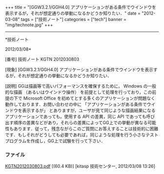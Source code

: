 ﻿+++
title = "[GGW3.2.1/GGH4.0] アプリケーションがある条件でウインドウを表示するが，それが想定通りの挙動になるかどうか知りたい．"
date = "2012-03-08"
tags = ["技術ノート"]
categories = ["tech"]
banner = "img/technote.jpg"
+++

-----------------------------------------------------------------------------------------------------------------------------

*技術ノート

2012/03/08*


[番号]
技術ノート KGTN 2012030803

[現象]
[GGW3.2.1/GGH4.0]
アプリケーションがある条件でウインドウを表示するが，それが想定通りの挙動になるかどうか知りたい．

[説明]
GGは描画等で高いパフォーマンスを確保するために， Windows の一般的な描画
（あるいはウインドウ操作） を前提として処理を行っており，この前提の下で
Microsoft Office
を初めてとする多くのアプリケーションが問題なく動作しております．お問い合わせの中に
「アプリケーションがある条件でウインドウを表示するが」
とありますが，ユーザが見て同じような描画結果になるアプリケーションであっても，使用する
API の差異，同じ API
であっても呼び出す順序の差異などがあり，それらの差異によってGG上での挙動が異なる可能性もあります．従って，残念ながらこのご質問にお答えすることは技術的に困難です．もしそれがどうしても必要であれば，同じような処理を行う小さなテストプログラムを作成し，GG上で試験を行って下さい．


### ファイル

 
 


[KGTN2012030803.pdf](http://techreport.kitasp.net/attachments/download/866/KGTN2012030803.pdf)
 [(60.4 KB)] [kitasp 技術センター, 2012/03/08
13:26]


 


 

